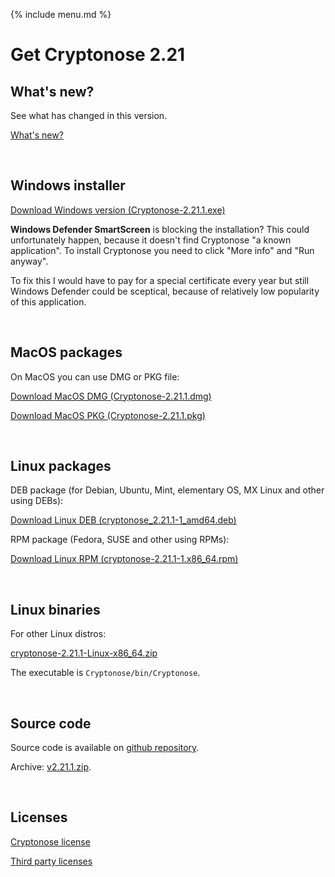 {% include menu.md %}

# Get Cryptonose 2.21

## What's new?

See what has changed in this version.

<a class="changelog-button" href="https://github.com/dawidm/cryptonose2/releases/tag/v2.21.1">What's new?</a>

&nbsp;

## Windows installer

<a class="download-button" href="https://github.com/dawidm/cryptonose2/releases/download/v2.21.1/Cryptonose-2.21.1.exe">Download Windows version (Cryptonose-2.21.1.exe)</a>

**Windows Defender SmartScreen** is blocking the installation? This could unfortunately happen, because it doesn't find Cryptonose "a known application". To install Cryptonose you need to click "More info" and "Run anyway".

To fix this I would have to pay for a special certificate every year but still Windows Defender could be sceptical, because of relatively low popularity of this application.

&nbsp;

## MacOS packages

On MacOS you can use DMG or PKG file:

<a class="download-button" style="padding-bottom: 1em" href="https://github.com/dawidm/cryptonose2/releases/download/v2.21.1/Cryptonose-2.21.1.dmg">Download MacOS DMG (Cryptonose-2.21.1.dmg)</a>

<a href="https://github.com/dawidm/cryptonose2/releases/download/v2.21.1/Cryptonose-2.21.1.pkg">Download MacOS PKG (Cryptonose-2.21.1.pkg)</a>

&nbsp;

## Linux packages

DEB package (for Debian, Ubuntu, Mint, elementary OS, MX Linux and other using DEBs):

<a class="download-button" href="https://github.com/dawidm/cryptonose2/releases/download/v2.21.1/cryptonose_2.21.1-1_amd64.deb">Download Linux DEB (cryptonose_2.21.1-1_amd64.deb)</a>

RPM package (Fedora, SUSE and other using RPMs):

<a class="download-button" href="https://github.com/dawidm/cryptonose2/releases/download/v2.21.1/cryptonose-2.21.1-1.x86_64.rpm">Download Linux RPM (cryptonose-2.21.1-1.x86_64.rpm)</a>

&nbsp;

## Linux binaries
For other Linux distros:

[cryptonose-2.21.1-Linux-x86_64.zip](https://github.com/dawidm/cryptonose2/releases/download/v2.21.1/cryptonose-2.21.1-Linux-x86_64.zip)

The executable is `Cryptonose/bin/Cryptonose`.

&nbsp;

## Source code
Source code is available on [github repository](https://github.com/dawidm/cryptonose2/releases/tag/v2.21.1).

Archive: [v2.21.1.zip](https://github.com/dawidm/cryptonose2/archive/v2.21.1.zip).

&nbsp;

## Licenses
[Cryptonose license](https://github.com/dawidm/cryptonose2/releases/download/v2.21.1/LICENSE.txt)

[Third party licenses](https://github.com/dawidm/cryptonose2/releases/download/v2.21.1/LICENSE-3RD-PARTY.txt)
